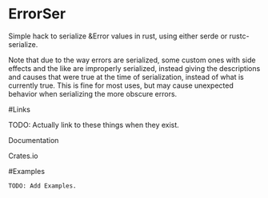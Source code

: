 # ErrorSer

Simple hack to serialize &Error values in rust, using either serde or rustc-serialize.

Note that due to the way errors are serialized, some custom ones with side effects and the like are improperly serialized, instead giving the descriptions and causes that were true at the time of serialization, instead of what is currently true. This is fine for most uses, but may cause unexpected behavior when serializing the more obscure errors.

#Links

TODO: Actually link to these things when they exist.

Documentation

Crates.io

#Examples

```
TODO: Add Examples.
```
